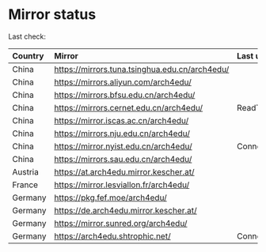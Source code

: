 <script src="./time.js"></script>
# Mirror status
Last check: <script type="text/javascript">localize(1760437588.8336387);</script>

|Country|Mirror|Last update|
|:------|:-----|:----------|
|China|https://mirrors.tuna.tsinghua.edu.cn/arch4edu/|<script type="text/javascript">localize(1760424309);</script>|
|China|https://mirrors.aliyun.com/arch4edu/|<script type="text/javascript">localize(1760424309);</script>|
|China|https://mirrors.bfsu.edu.cn/arch4edu/|<script type="text/javascript">localize(1760424309);</script>|
|China|https://mirrors.cernet.edu.cn/arch4edu/|ReadTimeout|
|China|https://mirror.iscas.ac.cn/arch4edu/|<script type="text/javascript">localize(1760424309);</script>|
|China|https://mirrors.nju.edu.cn/arch4edu/|<script type="text/javascript">localize(1760381009);</script>|
|China|https://mirror.nyist.edu.cn/arch4edu/|ConnectionError|
|China|https://mirrors.sau.edu.cn/arch4edu/|<script type="text/javascript">localize(1756795646);</script>|
|Austria|https://at.arch4edu.mirror.kescher.at/|<script type="text/javascript">localize(1760424309);</script>|
|France|https://mirror.lesviallon.fr/arch4edu/|<script type="text/javascript">localize(1760381009);</script>|
|Germany|https://pkg.fef.moe/arch4edu/|<script type="text/javascript">localize(1760424309);</script>|
|Germany|https://de.arch4edu.mirror.kescher.at/|<script type="text/javascript">localize(1760424309);</script>|
|Germany|https://mirror.sunred.org/arch4edu/|<script type="text/javascript">localize(1760424309);</script>|
|Germany|https://arch4edu.shtrophic.net/|ConnectionError|

<script src="./tablefilter/tablefilter.js"></script>
<script src="./table.js"></script>